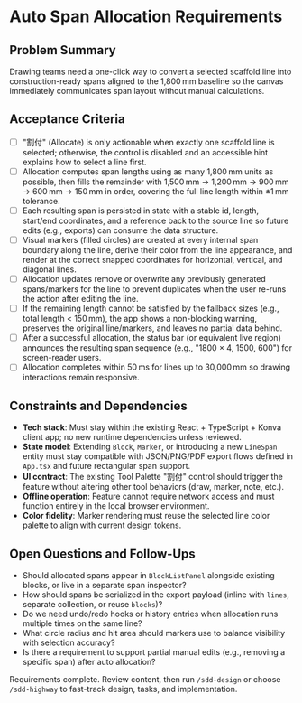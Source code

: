 # Auto Span Allocation Requirements

## Problem Summary
Drawing teams need a one-click way to convert a selected scaffold line into construction-ready spans aligned to the 1,800 mm baseline so the canvas immediately communicates span layout without manual calculations.

## Acceptance Criteria
- [ ] "割付" (Allocate) is only actionable when exactly one scaffold line is selected; otherwise, the control is disabled and an accessible hint explains how to select a line first.
- [ ] Allocation computes span lengths using as many 1,800 mm units as possible, then fills the remainder with 1,500 mm → 1,200 mm → 900 mm → 600 mm → 150 mm in order, covering the full line length within ±1 mm tolerance.
- [ ] Each resulting span is persisted in state with a stable id, length, start/end coordinates, and a reference back to the source line so future edits (e.g., exports) can consume the data structure.
- [ ] Visual markers (filled circles) are created at every internal span boundary along the line, derive their color from the line appearance, and render at the correct snapped coordinates for horizontal, vertical, and diagonal lines.
- [ ] Allocation updates remove or overwrite any previously generated spans/markers for the line to prevent duplicates when the user re-runs the action after editing the line.
- [ ] If the remaining length cannot be satisfied by the fallback sizes (e.g., total length < 150 mm), the app shows a non-blocking warning, preserves the original line/markers, and leaves no partial data behind.
- [ ] After a successful allocation, the status bar (or equivalent live region) announces the resulting span sequence (e.g., "1800 × 4, 1500, 600") for screen-reader users.
- [ ] Allocation completes within 50 ms for lines up to 30,000 mm so drawing interactions remain responsive.

## Constraints and Dependencies
- **Tech stack**: Must stay within the existing React + TypeScript + Konva client app; no new runtime dependencies unless reviewed.
- **State model**: Extending `Block`, `Marker`, or introducing a new `LineSpan` entity must stay compatible with JSON/PNG/PDF export flows defined in `App.tsx` and future rectangular span support.
- **UI contract**: The existing Tool Palette "割付" control should trigger the feature without altering other tool behaviors (draw, marker, note, etc.).
- **Offline operation**: Feature cannot require network access and must function entirely in the local browser environment.
- **Color fidelity**: Marker rendering must reuse the selected line color palette to align with current design tokens.

## Open Questions and Follow-Ups
- Should allocated spans appear in `BlockListPanel` alongside existing blocks, or live in a separate span inspector?
- How should spans be serialized in the export payload (inline with `lines`, separate collection, or reuse `blocks`)?
- Do we need undo/redo hooks or history entries when allocation runs multiple times on the same line?
- What circle radius and hit area should markers use to balance visibility with selection accuracy?
- Is there a requirement to support partial manual edits (e.g., removing a specific span) after auto allocation?

Requirements complete. Review content, then run `/sdd-design` or choose `/sdd-highway` to fast-track design, tasks, and implementation.
